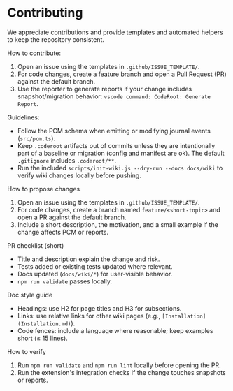 # Contributing

We appreciate contributions and provide templates and automated helpers to keep the repository consistent.

How to contribute:

1. Open an issue using the templates in `.github/ISSUE_TEMPLATE/`.
2. For code changes, create a feature branch and open a Pull Request (PR) against the default branch.
3. Use the reporter to generate reports if your change includes snapshot/migration behavior: `vscode command: CodeRoot: Generate Report`.

Guidelines:

- Follow the PCM schema when emitting or modifying journal events (`src/pcm.ts`).
- Keep `.coderoot` artifacts out of commits unless they are intentionally part of a baseline or migration (config and manifest are ok). The default `.gitignore` includes `.coderoot/**`.
- Run the included `scripts/init-wiki.js --dry-run --docs docs/wiki` to verify wiki changes locally before pushing.

How to propose changes

1. Open an issue using the templates in `.github/ISSUE_TEMPLATE/`.
2. For code changes, create a branch named `feature/<short-topic>` and open a PR against the default branch.
3. Include a short description, the motivation, and a small example if the change affects PCM or reports.

PR checklist (short)

- Title and description explain the change and risk.
- Tests added or existing tests updated where relevant.
- Docs updated (`docs/wiki/*`) for user-visible behavior.
- `npm run validate` passes locally.

Doc style guide

- Headings: use H2 for page titles and H3 for subsections.
- Links: use relative links for other wiki pages (e.g., `[Installation](Installation.md)`).
- Code fences: include a language where reasonable; keep examples short (≤ 15 lines).

How to verify

1. Run `npm run validate` and `npm run lint` locally before opening the PR.
2. Run the extension's integration checks if the change touches snapshots or reports.

